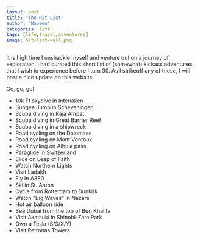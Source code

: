 ```yaml
---
layout: post
title: "The Hit List"
author: "Naveen"
categories: life
tags: [life,travel,adventures]
image: hit-list-wall.png
---
```


It is high time I unshackle myself and venture out on a journey of exploration. I had curated this short list of (somewhat) kickass adventures that I wish to experience before I turn 30. As I strikeoff any of these, I will post a nice update on this website. 

Go, go, go!

* 10k Ft skydive in Interlaken
* Bungee Jump in Scheveningen
* Scuba diving in Raja Ampat
* Scuba diving in Great Barrier Reef
* Scuba diving in a shipwreck
* Road cycling on the Dolomites
* Road cycling on Mont Ventoux
* Road cycling on Albula pass
* Paraglide in Switzerland
* Slide on Leap of Faith
* Watch Northern Lights
* Visit Ladakh
* Fly in A380
* Ski in St. Anton
* Cycle from Rotterdam to Dunkirk
* Watch "Big Waves" in Nazare
* Hot air balloon ride
* See Dubai from the top of Burj Khalifa
* Visit Akatsuki in Shinobi-Zato Park
* Own a Tesla (S/3/X/Y)
* Visit Petronas Towers